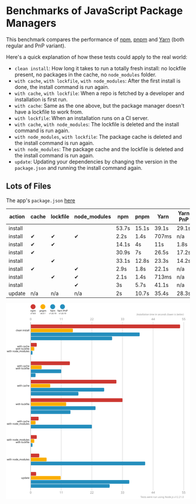 # Benchmarks of JavaScript Package Managers

This benchmark compares the performance of [npm](https://github.com/npm/cli), [pnpm](https://github.com/pnpm/pnpm) and [Yarn](https://github.com/yarnpkg/yarn) (both regular and PnP variant).

Here's a quick explanation of how these tests could apply to the real world:

- `clean install`: How long it takes to run a totally fresh install: no lockfile present, no packages in the cache, no `node_modules` folder.
- `with cache`, `with lockfile`, `with node_modules`: After the first install is done, the install command is run again.
- `with cache`, `with lockfile`: When a repo is fetched by a developer and installation is first run.
- `with cache`: Same as the one above, but the package manager doesn't have a lockfile to work from.
- `with lockfile`: When an installation runs on a CI server.
- `with cache`, `with node_modules`: The lockfile is deleted and the install command is run again.
- `with node_modules`, `with lockfile`: The package cache is deleted and the install command is run again.
- `with node_modules`: The package cache and the lockfile is deleted and the install command is run again.
- `update`: Updating your dependencies by changing the version in the `package.json` and running the install command again.

## Lots of Files

The app's `package.json` [here](./fixtures/alotta-files/package.json)

| action  | cache | lockfile | node_modules| npm | pnpm | Yarn | Yarn PnP |
| ---     | ---   | ---      | ---         | --- | --- | --- | --- |
| install |       |          |             | 53.7s | 15.1s | 39.1s | 29.1s |
| install | ✔     | ✔        | ✔           | 2.2s | 1.4s | 707ms | n/a |
| install | ✔     | ✔        |             | 14.1s | 4s | 11s | 1.8s |
| install | ✔     |          |             | 30.9s | 7s | 26.5s | 17.2s |
| install |       | ✔        |             | 33.1s | 12.8s | 23.3s | 14.2s |
| install | ✔     |          | ✔           | 2.9s | 1.8s | 22.1s | n/a |
| install |       | ✔        | ✔           | 2.1s | 1.4s | 713ms | n/a |
| install |       |          | ✔           | 3s | 5.7s | 41.1s | n/a |
| update  | n/a   | n/a      | n/a         | 2s | 10.7s | 35.4s | 28.3s |

![Graph of the alotta-files results](../static/img/benchmarks/alotta-files.svg)